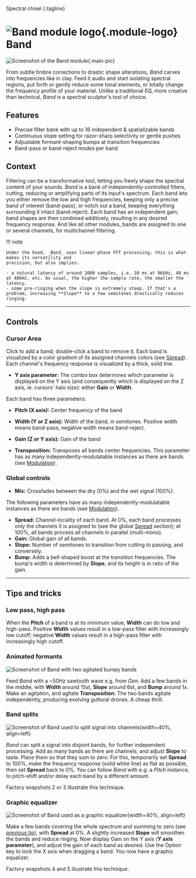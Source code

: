Spectral chisel
{.tagline}

# ![Band module logo](../assets/images/modules/band/band.svg){.module-logo} Band

![Screenshot of the Band module](../assets/images/modules/band/band.png){.main-pic}

From subtle timbre corrections to drastic shape alterations, _Band_ carves into frequencies like in
clay. Feed it audio and start isolating spectral regions, put forth or gently reduce some tonal
elements, or totally change the frequency profile of your material. Unlike a traditional EQ, more
creative than technical, _Band_ is a spectral sculptor's tool of choice.

## Features

- Precise filter bank with up to 16 independent & spatializable bands
- Continuous slope setting for razor-sharp selectivity or gentle pushes
- Adjustable formant-shaping bumps at transition frequencies
- Band-pass or band-reject modes per band

## Context

Filtering can be a transformative tool, letting you freely shape the spectral content of your
sounds. _Band_ is a bank of independently-controlled filters, cutting, reducing or amplifying parts
of its input's spectrum. Each band lets you either remove the low and high frequencies, keeping only
a precise band of interest (band-pass), or notch out a band, keeping everything surrounding it
intact (band-reject). Each band has an independent gain; band shapes are then combined additively,
resulting in any desired frequency response. And like all other modules, bands are assigned to one
or several channels, for multichannel filtering.

!!! note

    Under the hood, _Band_ uses linear-phase FFT processing; this is what makes its versatility and
    precision, but also implies:

    - a natural latency of around 2000 samples, i.e. 20 ms at 96kHz, 40 ms at 48kHz, etc. As usual, the higher the sample rate, the smaller the latency.
    - some pre-ringing when the slope is extremely steep. If that's a problem, increasing **Slope** to a few semitones drastically reduces ringing.

---

## Controls

### Cursor Area

Click to add a band; double-click a band to remove it. Each band is visualized by a color gradient
of its assigned channels colors (see [Spread](../atelier/multichannel.md#spread)). Each channel's
frequency response is visualized by a thick, solid line.

- **Y axis parameter:** The combo box determines which parameter is displayed on the Y axis (and
  consequently which is displayed on the Z axis, ie. cursors' halo size): either **Gain** or
  **Width**.

Each band has three parameters:

- **Pitch (X axis):** Center frequency of the band
- **Width (Y or Z axis):** Width of the band, in semitones. Positive width means band-pass, negative width means band-reject.
- **Gain (Z or Y axis):** Gain of the band

- **Transposition:** Transposes all bands center frequencies. This parameter has as many
  independently-modulatable instances as there are bands (see
  [Modulation](../atelier/modulation.md)).

### Global controls

- **Mix:** Crossfades between the dry (0%) and the wet signal (100%).

The following parameters have as many independently-modulatable instances as there are bands (see [Modulation](../atelier/modulation.md)).

- **Spread:** Channel-locality of each band. At 0%, each band processes only the channels it is
  assigned to (see the global [Spread](../atelier/multichannel.md#spread) section); at 100%, all
  bands process all channels in parallel (multi-mono).
- **Gain:** Global gain of all bands.
- **Slope:** Number of semitones to transition from cutting to passing, and conversely.
- **Bump:** Adds a bell-shaped boost at the transition frequencies. The bump's width is determined
  by **Slope**, and its height is in ratio of the gain.

---

## Tips and tricks

### Low pass, high pass

When the **Pitch** of a band is at its minimum value, **Width** can do low and high-pass. Positive **Width** values result in a low-pass filter with increasingly low cutoff; negative **Width** values result in a high-pass filter with increasingly high cutoff.

### Animated formants

![Screenshot of Band with two agitated bumpy bands](../assets/images/modules/band/band-tips-formants.png)

Feed _Band_ with a ~50Hz sawtooth wave e.g. from _Gen_. Add a few bands in the middle, with
**Width** around 15st, **Slope** around 6st, and **Bump** around 1x. Make an agitation, and agitate
**Transposition**: The two bands agitate independently, producing evolving guttural drones. A cheap thrill.

### Band splits

![Screenshot of Band used to split signal into channels](../assets/images/modules/band/band-tips-split.png){width=40%, align=left}

_Band_ can split a signal into disjoint bands, for further independent processing. Add as many bands
as there are channels, and adjust **Slope** to taste. Place them so that they sum to zero: For this,
temporarily set **Spread** to 100%, make the frequency response (solid white line) as flat as
possible, then set **Spread** back to 0%. You can follow _Band_ with e.g. a _Pitch_ instance, to
pitch-shift and/or delay each band by a different amount.

Factory snapshots 2 or 3 illustrate this technique.

### Graphic equalizer

![Screenshot of Band used as a graphic equalizer](../assets/images/modules/band/band-tips-equalizer.png){width=40%, align=left}

Make a few bands covering the whole spectrum and summing to zero (see [previous tip](#band-splits)),
with **Spread** at 0%. A slightly increased **Slope** will smoothen the bands and reduce ringing.
Now display Gain on the Y axis (**Y axis parameter**), and adjust the gain of each band as desired.
Use the Option key to lock the X axis when dragging a band. You now have a graphic equalizer.

Factory snapshots 4 and 5 illustrate this technique.
